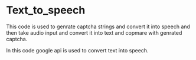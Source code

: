 # Text_to_speech
This code is used to genrate captcha strings and convert it into speech and then take audio input and convert it into text and copmare with genrated captcha.

In this code google api is used to convert text into speech.

